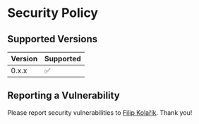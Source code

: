 # Security Policy

## Supported Versions

| Version | Supported          |
| ------- | ------------------ |
| 0.x.x   | :white_check_mark: |

## Reporting a Vulnerability

Please report security vulnerabilities to [Filip Kolařík](mailto:filip26@gmail.com). Thank you!
